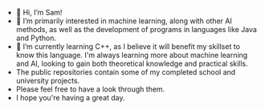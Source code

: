 - 👋 Hi, I’m Sam!
- 👀 I’m primarily interested in machine learning, along with other AI methods, as well as the development of programs in languages like Java and Python.
- 🌱 I’m currently learning C++, as I believe it will benefit my skillset to know this language. I'm always learning more about machine learning and AI, looking to gain both theoretical knowledge and practical skills.
- The public repositories contain some of my completed school and university projects.
- Please feel free to have a look through them.
- I hope you're having a great day.
<!---
SJHs-GitHub/SJHs-GitHub is a ✨ special ✨ repository because its `README.md` (this file) appears on your GitHub profile.
You can click the Preview link to take a look at your changes.
--->

